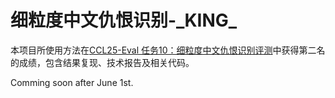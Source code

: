 # 细粒度中文仇恨识别-\_KING\_

本项目所使用方法在[CCL25-Eval 任务10：细粒度中文仇恨识别评测](https://tianchi.aliyun.com/competition/entrance/532298)中获得第二名的成绩，包含结果复现、技术报告及相关代码。

Comming soon after June 1st.